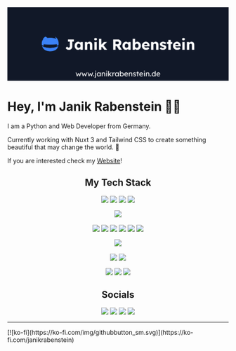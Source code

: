 <img src="images/cover.jpg" alt="Janik Rabenstein">

# Hey, I'm Janik Rabenstein 👋🏽

I am a Python and Web Developer from Germany.

Currently working with Nuxt 3 and Tailwind CSS to create something beautiful that may change the world. 🚀

If you are interested check my [Website](https://www.janikrabenstein.de)!

<h2 align="center">My Tech Stack</h2>

<div align="center">

![](https://img.shields.io/badge/Code-Nuxt-2563EB?style=flat-square&logoColor=ffffff&logo=nuxtdotjs)
![](https://img.shields.io/badge/Code-Vue.js-2563EB?style=flat-square&logoColor=ffffff&logo=vuedotjs)
![](https://img.shields.io/badge/Code-Tailwind-2563EB?style=flat-square&logoColor=ffffff&logo=tailwind-css)
![](https://img.shields.io/badge/Code-Supabase-2563EB?style=flat-square&logoColor=ffffff&logo=supabase)

![](https://img.shields.io/badge/Editor-VS_Code-2563EB?style=flat-square&logoColor=ffffff&logo=visualstudiocode)

![](https://img.shields.io/badge/Code-JavaScript-2563EB?style=flat-square&logoColor=ffffff&logo=javascript)
![](https://img.shields.io/badge/Code-TypeScript-2563EB?style=flat-square&logoColor=ffffff&logo=typescript)
![](https://img.shields.io/badge/Code-PHP-2563EB?style=flat-square&logoColor=ffffff&logo=php)
![](https://img.shields.io/badge/Code-Python-2563EB?style=flat-square&logoColor=ffffff&logo=python)
![](https://img.shields.io/badge/Code-CSS-2563EB?style=flat-square&logoColor=ffffff&logo=css3)
![](https://img.shields.io/badge/Code-Sass-2563EB?style=flat-square&logoColor=ffffff&logo=sass)

![](https://img.shields.io/badge/Platform-Vercel-2563EB?style=flat-square&logoColor=ffffff&logo=vercel)

![](https://img.shields.io/badge/CMS-WordPress-2563EB?style=flat-square&logoColor=ffffff&logo=wordpress)
![](https://img.shields.io/badge/CMS-Pimcore-2563EB?style=flat-square&logoColor=ffffff&logo=pimcore)

![](https://img.shields.io/badge/OS-Linux-2563EB?style=flat-square&logoColor=ffffff&logo=linux)
![](https://img.shields.io/badge/OS-Windows-2563EB?style=flat-square&logoColor=ffffff&logo=windows10)
![](https://img.shields.io/badge/OS-Mac-2563EB?style=flat-square&logoColor=ffffff&logo=macos)

</div>

<h2 align="center">Socials</h2>

<div align="center">

[![](https://img.shields.io/badge/-Website-2563EB?style=for-the-badge&logoColor=ffffff&logo=nuxtdotjs)](https://www.janikrabenstein.de)
[![](https://img.shields.io/badge/-Instagram-2563EB?style=for-the-badge&logoColor=ffffff&logo=instagram)](https://www.instagram.com/raven.supreme)
[![](https://img.shields.io/badge/-Spotify-2563EB?style=for-the-badge&logoColor=ffffff&logo=spotify)](https://open.spotify.com/user/c98fsy4vhl6x96b9hpaywva6r?si=dbcd6d04aadd444d)
[![](https://img.shields.io/badge/-Discord-2563EB?style=for-the-badge&logoColor=ffffff&logo=discord)](https://discord.gg/MxAkkABMYh)

</div>
<hr/>
[![ko-fi](https://ko-fi.com/img/githubbutton_sm.svg)](https://ko-fi.com/janikrabenstein)